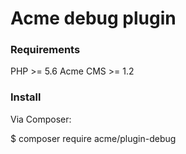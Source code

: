 # Acme debug plugin

### Requirements
PHP >= 5.6
Acme CMS >= 1.2

### Install
Via Composer:

$ composer require acme/plugin-debug
